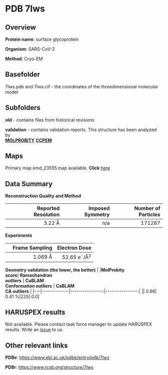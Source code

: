 # PDB 7lws

## Overview

**Protein name**: surface glycoprotein

**Organism**: SARS-CoV-2

**Method**: Cryo-EM



## Basefolder

7lws.pdb and 7lws.cif - the coordinates of the threedimensional molecular model

## Subfolders



**old** - contains files from historical revisions

**validation** - contains validation reports. This structure has been analyzed by <br>  [**MOLPROBITY**](https://github.com/thorn-lab/coronavirus_structural_task_force/tree/master/pdb/surface_glycoprotein/SARS-CoV-2/7lws/validation/molprobity)   [**CCPEM**](https://github.com/thorn-lab/coronavirus_structural_task_force/tree/master/pdb/surface_glycoprotein/SARS-CoV-2/7lws/validation/ccpem-validation) 



## Maps

Primary map emd_23555.map available. **Click** [here](http://ftp.wwpdb.org/pub/emdb/structures/EMD-23555/map/) 

## Data Summary
**Reconstruction Quality and Method**

|   | Reported Resolution | Imposed Symmetry | Number of Particles |
|---|-------------:|----------------:|--------------:|
|   |3.22 Å|n/a|171287|

**Experiments**

|   | Frame Sampling | Electron Dose |
|---|-------------:|----------------:|
|   |1.069 Å|52.65 e<sup>-</sup>/Å<sup>2</sup>|

**Geometry validation (the lower, the better)**
|   |**MolProbity<br>score**| **Ramachandran<br>outliers** | **CaBLAM<br>Conformation outliers** | **CaBLAM<br>CA outliers** |
|---|-------------:|----------------:|----------------:|
||  0.86|  0.41 %|225|:0.0|

## HARUSPEX results

Not available. Please contact task force manager to update HARUSPEX results. Write an [issue](https://github.com/thorn-lab/coronavirus_structural_task_force/issues) to us.

## Other relevant links 
**PDBe**:  https://www.ebi.ac.uk/pdbe/entry/pdb/7lws
 
**PDBr**: https://www.rcsb.org/structure/7lws 
